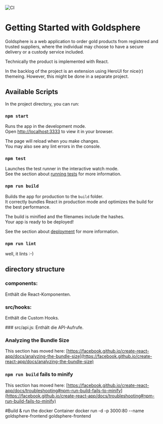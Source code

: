 ![CI](https://github.com/marcopersi/goldsphere/actions/workflows/ci.yml/badge.svg)

# Getting Started with Goldsphere 

Goldsphere is a web application to order gold products from registered and trusted suppliers, where the individual may choose to have a secure delivery or a custody service included. 

Technically the product is implemented with React. 

In the backlog of the project is an extension using HeroUI for nice(r) themeing. However, this might be done in a separate project.


## Available Scripts

In the project directory, you can run:

### `npm start`

Runs the app in the development mode.\
Open [http://localhost:3333](http://localhost:3333) to view it in your browser.

The page will reload when you make changes.\
You may also see any lint errors in the console.

### `npm test`

Launches the test runner in the interactive watch mode.\
See the section about [running tests](https://facebook.github.io/create-react-app/docs/running-tests) for more information.

### `npm run build`

Builds the app for production to the `build` folder.\
It correctly bundles React in production mode and optimizes the build for the best performance.

The build is minified and the filenames include the hashes.\
Your app is ready to be deployed!

See the section about [deployment](https://facebook.github.io/create-react-app/docs/deployment) for more information.

### `npm run lint`
well, it lints :-) 


## directory structure
### components: 
Enthält die React-Komponenten.

### src/hooks: 
Enthält die Custom Hooks.

### src/api.js: 
Enthält die API-Aufrufe.




### Analyzing the Bundle Size

This section has moved here: [https://facebook.github.io/create-react-app/docs/analyzing-the-bundle-size](https://facebook.github.io/create-react-app/docs/analyzing-the-bundle-size)

### `npm run build` fails to minify

This section has moved here: [https://facebook.github.io/create-react-app/docs/troubleshooting#npm-run-build-fails-to-minify](https://facebook.github.io/create-react-app/docs/troubleshooting#npm-run-build-fails-to-minify)

#Build & run the docker Container
docker run -d -p 3000:80 --name goldsphere-frontend goldsphere-frontend


